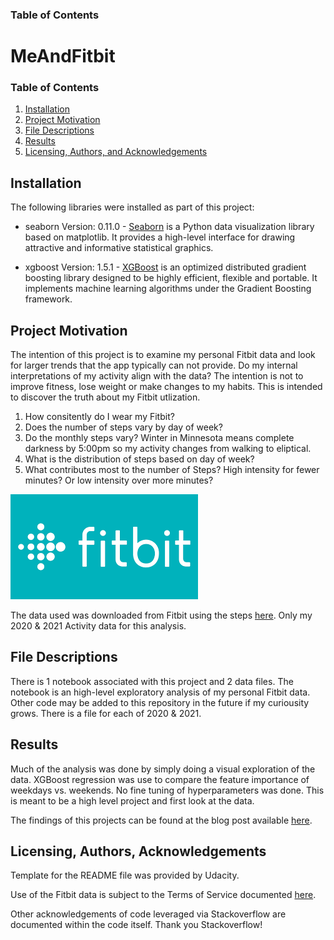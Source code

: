 ### Table of Contents

# MeAndFitbit

### Table of Contents

1. [Installation](#installation)
2. [Project Motivation](#motivation)
3. [File Descriptions](#files)
4. [Results](#results)
5. [Licensing, Authors, and Acknowledgements](#licensing)

## Installation <a name="installation"></a>

The following libraries were installed as part of this project:


  -  seaborn Version: 0.11.0
    -  [Seaborn](https://seaborn.pydata.org/) is a Python data visualization library based on matplotlib. It provides a high-level interface for drawing attractive and informative statistical graphics.
  
  -  xgboost   Version: 1.5.1
    -  [XGBoost](https://xgboost.readthedocs.io/en/stable/) is an optimized distributed gradient boosting library designed to be highly efficient, flexible and portable. It implements machine learning algorithms under the Gradient Boosting framework.


## Project Motivation<a name="motivation"></a>

The intention of this project is to examine my personal Fitbit data and look for larger trends that the app typically can not provide. Do my internal interpretations of my activity align with the data? The intention is not to improve fitness, lose weight or make changes to my habits. This is intended to discover the truth about my Fitbit utlization. 

1. How consitently do I wear my Fitbit? 
2. Does the number of steps vary by day of week? 
3. Do the monthly steps vary? Winter in Minnesota means complete darkness by 5:00pm so my activity changes from walking to eliptical. 
4. What is the distribution of steps based on day of week? 
5. What contributes most to the number of Steps?  High intensity for fewer minutes? Or low intensity over more minutes? 

<img src= https://github.com/mtx13/MeAndFitbit/blob/main/Fitbit%20Logo.png >

The data used was downloaded from Fitbit using the steps [here](https://help.fitbit.com/articles/en_US/Help_article/1133.htm).  Only my 2020 & 2021 Activity data for this analysis. 

## File Descriptions <a name="files"></a>

There is 1 notebook associated with this project and 2 data files.  The notebook is an high-level exploratory analysis of my personal Fitbit data. Other code may be added to this repository in the future if my curiousity grows.  There is a file for each of 2020 & 2021. 

## Results<a name="results"></a>

Much of the analysis was done by simply doing a visual exploration of the data.  XGBoost regression was use to compare the feature importance of weekdays vs. weekends. No fine tuning of hyperparameters was done.  This is meant to be a high level project and first look at the data.

The findings of this projects can be found at the blog post available [here](https://medium.com/@josh_2774/how-do-you-become-a-developer-5ef1c1c68711).

## Licensing, Authors, Acknowledgements<a name="licensing"></a>

Template for the README file was provided by Udacity. 

Use of the Fitbit data is subject to the Terms of Service documented [here](https://dev.fitbit.com/legal/platform-terms-of-service/).

Other acknowledgements of code leveraged via Stackoverflow are documented within the code itself.  Thank you Stackoverflow! 




